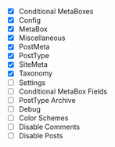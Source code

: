 - [x] Conditional MetaBoxes
- [x] Config
- [x] MetaBox
- [x] Miscellaneous
- [x] PostMeta
- [x] PostType
- [x] SiteMeta
- [x] Taxonomy
- [ ] Settings
- [ ] Conditional MetaBox Fields
- [ ] PostType Archive
- [ ] Debug
- [ ] Color Schemes
- [ ] Disable Comments
- [ ] Disable Posts
